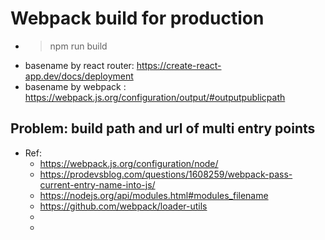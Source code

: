 # Webpack build for production 
- > npm run build 
- basename by react router: https://create-react-app.dev/docs/deployment 
- basename by webpack : https://webpack.js.org/configuration/output/#outputpublicpath


## Problem: build path and url of multi entry points 
- Ref:
    - https://webpack.js.org/configuration/node/
    - https://prodevsblog.com/questions/1608259/webpack-pass-current-entry-name-into-js/
    - https://nodejs.org/api/modules.html#modules_filename
    - https://github.com/webpack/loader-utils
    - 
    - 